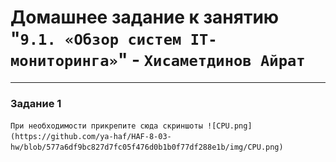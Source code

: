 # Домашнее задание к занятию "`9.1. «Обзор систем IT-мониторинга»`" - `Хисаметдинов Айрат`

---

### Задание 1

`При необходимости прикрепитe сюда скриншоты
![CPU.png](https://github.com/ya-haf/HAF-8-03-hw/blob/577a6df9bc827d7fc05f476d0b1b0f77df288e1b/img/CPU.png)`

